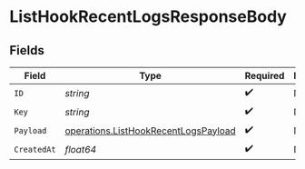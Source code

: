 # ListHookRecentLogsResponseBody


## Fields

| Field                                                                                        | Type                                                                                         | Required                                                                                     | Description                                                                                  |
| -------------------------------------------------------------------------------------------- | -------------------------------------------------------------------------------------------- | -------------------------------------------------------------------------------------------- | -------------------------------------------------------------------------------------------- |
| `ID`                                                                                         | *string*                                                                                     | :heavy_check_mark:                                                                           | N/A                                                                                          |
| `Key`                                                                                        | *string*                                                                                     | :heavy_check_mark:                                                                           | N/A                                                                                          |
| `Payload`                                                                                    | [operations.ListHookRecentLogsPayload](../../models/operations/listhookrecentlogspayload.md) | :heavy_check_mark:                                                                           | N/A                                                                                          |
| `CreatedAt`                                                                                  | *float64*                                                                                    | :heavy_check_mark:                                                                           | N/A                                                                                          |